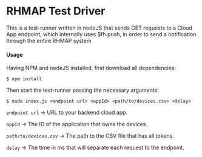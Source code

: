 # RHMAP Test Driver
This is a test-runner written in nodeJS that sends GET requests to a Cloud App endpoint, which internally uses $fh.push, in order to send a notification through the entire RHMAP system

#### Usage
Having NPM and nodeJS installed, first download all dependencies:
```
$ npm install
```
Then start the test-runner passing the necessary arguments:
```
$ node index.js <endpoint url> <appId> <path/to/devices.csv> <delay>
```
`endpoint url` -> URL to your backend cloud app.

`appId` -> The ID of the application that owns the devices.

`path/to/devices.csv` -> The path to the CSV file that has all tokens.

`delay` -> The time in ms that will separate each request to the endpoint.

